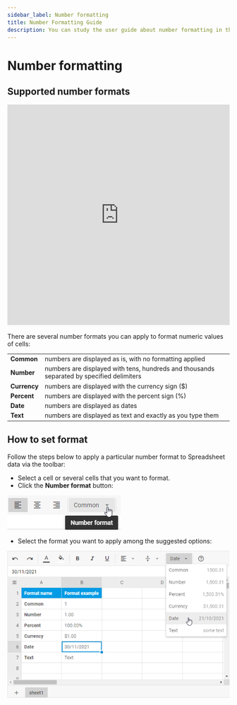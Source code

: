 ```yaml
---
sidebar_label: Number formatting
title: Number Formatting Guide
description: You can study the user guide about number formatting in the documentation of the DHTMLX JavaScript Spreadsheet library. Browse developer guides and API reference, try out code examples and live demos, and download a free 30-day evaluation version of DHTMLX Spreadsheet.
---
```


# Number formatting

## Supported number formats

<iframe src="https://snippet.dhtmlx.com/b4bfmatt?mode=result" frameborder="0" class="snippet_iframe" width="100%" height="500"></iframe>

There are several number formats you can apply to format numeric values of cells:

<table>
	<tbody>
        <tr>
			<td><b>Common</b></td>
			<td>numbers are displayed as is, with no formatting applied</td>
		</tr>
        <tr>
			<td><b>Number</b></td>
			<td>numbers are displayed with tens, hundreds and thousands separated by specified delimiters</td>
		</tr>
        <tr>
			<td><b>Currency</b></td>
			<td>numbers are displayed with the currency sign ($)</td>
		</tr>
        <tr>
			<td><b>Percent</b></td>
			<td>numbers are displayed with the percent sign (%)</td>
		</tr>
		<tr>
			<td><b>Date</b></td>
			<td>numbers are displayed as dates</td>
		</tr>
        <tr>
			<td><b>Text</b></td>
			<td>numbers are displayed as text and exactly as you type them</td>
		</tr>
    </tbody>
</table>

## How to set format

Follow the steps below to apply a particular number format to Spreadsheet data via the toolbar:

- Select a cell or several cells that you want to format.
- Click the **Number format** button:

![Number format button](assets/number_format_button.png)

- Select the format you want to apply among the suggested options:

![Number format options](assets/number_format_overview.png)

